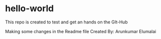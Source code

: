 # hello-world
This repo is created to test and get an hands on the GIt-Hub

Making some changes in the Readme file
Created By:
Arunkumar Elumalai
